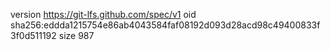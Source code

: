 version https://git-lfs.github.com/spec/v1
oid sha256:eddda1215754e86ab4043584faf08192d093d28acd98c49400833f3f0d511192
size 987
